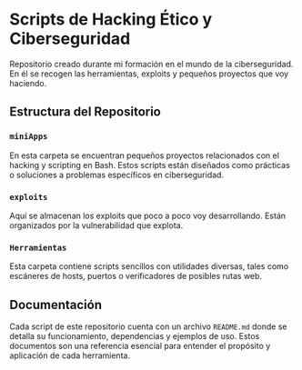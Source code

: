 # Scripts de Hacking Ético y Ciberseguridad

Repositorio creado durante mi formación en el mundo de la ciberseguridad. En él se recogen las herramientas, exploits y pequeños proyectos que voy haciendo.

## Estructura del Repositorio

### `miniApps`

En esta carpeta se encuentran pequeños proyectos relacionados con el hacking y scripting en Bash. Estos scripts están diseñados como prácticas o soluciones a problemas específicos en ciberseguridad.

### `exploits`

Aquí se almacenan los exploits que poco a poco voy desarrollando. Están organizados por la vulnerabilidad que explota.

### `Herramientas`

Esta carpeta contiene scripts sencillos con utilidades diversas, tales como escáneres de hosts, puertos o verificadores de posibles rutas web.


## Documentación
Cada script de este repositorio cuenta con un archivo `README.md` donde se detalla su funcionamiento, dependencias y ejemplos de uso. Estos documentos son una referencia esencial para entender el propósito y aplicación de cada herramienta.
